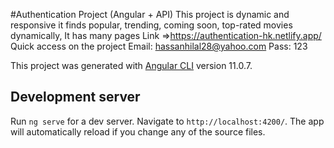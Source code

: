#Authentication Project (Angular + API)
This project is dynamic and responsive it finds popular, trending, coming soon, top-rated movies dynamically, It has many pages
Link =>https://authentication-hk.netlify.app/
Quick access on the project 
Email: hassanhilal28@yahoo.com
Pass: 123

This project was generated with [Angular CLI](https://github.com/angular/angular-cli) version 11.0.7.

## Development server

Run `ng serve` for a dev server. Navigate to `http://localhost:4200/`. The app will automatically reload if you change any of the source files.


